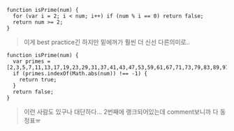 	function isPrime(num) {
	  for (var i = 2; i < num; i++) if (num % i == 0) return false;
	  return num >= 2; 
	}
>이게 best practice긴 하지만 밑에꺼가 훨씬 더 신선 다른의미로..

	function isPrime(num) {
	  var primes = [2,3,5,7,11,13,17,19,23,29,31,37,41,43,47,53,59,61,67,71,73,79,83,89,97,101,103,107,109,113,127,131,137,139,149,151,157,163,167,173,179,181,191,193,197,199,211,223,227,229,233,239,241,251,257,263,269,271,277,281,283,293,307,311,313,317,331,337,347,349,353,359,367,373,379,383,389,397,401,409,419,421,431,433,439,443,449,457,461,463,467,479,487,491,499,503,509,521,523,541,547,557,563,569,571,577,587,593,599,601,607,613,617,619,631,641,643,647,653,659,661,673,677,683,691,701,709,719,727,733,739,743,751,757,761,769,773,787,797,809,811,821,823,827,829,839,853,857,859,863,877,881,883,887,907,911,919,929,937,941,947,953,967,971,977,983,991,997,1009,1013,1019,1021,1031,1033,1039,1049,1051,1061,1063,1069,1087,1091,1093,1097,1103,1109,1117,1123,1129,1151,1153,1163,1171,1181,1187,1193,1201,1213,1217,1223,1229,1231,1237,1249,1259,1277,1279,1283,1289,1291,1297,1301,1303,1307,1319,1321,1327,1361,1367,1373,1381,1399,1409,1423,1427,1429,1433,1439,1447,1451,1453,1459,1471,1481,1483,1487,1489,1493,1499,1511,1523,1531,1543,1549,1553,1559,1567,1571,1579,1583,1597,1601,1607,1609,1613,1619,1621,1627,1637,1657,1663,1667,1669,1693,1697,1699,1709,1721,1723,1733,1741,1747,1753,1759,1777,1783,1787,1789,1801,1811,1823,1831,1847,1861,1867,1871,1873,1877,1879,1889,1901,1907,1913,1931,1933,1949,1951,1973,1979,1987,1993,1997,1999,2003,2011,2017,2027,2029,2039,2053,2063,2069,2081,2083,2087,2089,2099,2111,2113,2129,2131,2137,2141,2143,2153,2161,2179,2203,2207,2213,2221,2237,2239,2243,2251,2267,2269,2273,2281,2287,2293,2297,2309,2311,2333,2339,2341,2347,2351,2357,2371,2377,2381,2383,2389,2393,2399,2411,2417,2423,2437,2441,2447,2459,2467,2473,2477,2503,2521,2531,2539,2543,2549,2551,2557,2579,2591,2593,2609,2617,2621,2633,2647,2657,2659,2663,2671,2677,2683,2687,2689,2693,2699,2707,2711,2713,2719,2729,2731,2741,2749,2753,2767,2777,2789,2791,2797,2801,2803,2819,2833,2837,2843,2851,2857,2861,2879,2887,2897,2903,2909,2917,2927,2939,2953,2957,2963,2969,2971,2999,3001,3011,3019,3023,3037,3041,3049,3061,3067,3079,3083,3089,3109,3119,3121,3137,3163,3167,3169,3181,3187,3191,3203,3209,3217,3221,3229,3251,3253,3257,3259,3271,3299,3301,3307,3313,3319,3323,3329,3331,3343,3347,3359,3361,3371,3373,3389,3391,3407,3413,3433,3449,3457,3461,3463,3467,3469,3491,3499,3511,3517,3527,3529,3533,3539,3541,3547,3557,3559,3571,3581,3583,3593,3607,3613,3617,3623,3631,3637,3643,3659,3671,3673,3677,3691,3697,3701,3709,3719,3727,3733,3739,3761,3767,3769,3779,3793,3797,3803,3821,3823,3833,3847,3851,3853,3863,3877,3881,3889,3907,3911,3917,3919,3923,3929,3931,3943,3947,3967,3989,4001,4003,4007,4013,4019,4021,4027,4049,4051,4057,4073,4079,4091,4093,4099,4111,4127,4129,4133,4139,4153,4157,4159,4177,4201,4211,4217,4219,4229,4231,4241,4243,4253,4259,4261,4271,4273,4283,4289,4297,4327,4337,4339,4349,4357,4363,4373,4391,4397,4409,4421,4423,4441,4447,4451,4457,4463,4481,4483,4493,4507,4513,4517,4519,4523,4547,4549,4561,4567,4583,4591,4597,4603,4621,4637,4639,4643,4649,4651,4657,4663,4673,4679,4691,4703,4721,4723,4729,4733,4751,4759,4783,4787,4789,4793,4799,4801,4813,4817,4831,4861,4871,4877,4889,4903,4909,4919,4931,4933,4937,4943,4951,4957,4967,4969,4973,4987,4993,4999,5003,5009,5011,5021,5023,5039,5051,5059,5077,5081,5087,5099,5101,5107,5113,5119,5147,5153,5167,5171,5179,5189,5197,5209,5227,5231,5233,5237,5261,5273,5279,5281,5297,5303,5309,5323,5333,5347,5351,5381,5387,5393,5399,5407,5413,5417,5419,5431,5437,5441,5443,5449,5471,5477,5479,5483,5501,5503,5507,5519,5521,5527,5531,5557,5563,5569,5573,5581,5591,5623,5639,5641,5647,5651,5653,5657,5659,5669,5683,5689,5693,5701,5711,5717,5737,5741,5743,5749,5779,5783,5791,5801,5807,5813,5821,5827,5839,5843,5849,5851,5857,5861,5867,5869,5879,5881,5897,5903,5923,5927,5939,5953,5981,5987,6007,6011,6029,6037,6043,6047,6053,6067,6073,6079,6089,6091,6101,6113,6121,6131,6133,6143,6151,6163,6173,6197,6199,6203,6211,6217,6221,6229,6247,6257,6263,6269,6271,6277,6287,6299,6301,6311,6317,6323,6329,6337,6343,6353,6359,6361,6367,6373,6379,6389,6397,6421,6427,6449,6451,6469,6473,6481,6491,6521,6529,6547,6551,6553,6563,6569,6571,6577,6581,6599,6607,6619,6637,6653,6659,6661,6673,6679,6689,6691,6701,6703,6709,6719,6733,6737,6761,6763,6779,6781,6791,6793,6803,6823,6827,6829,6833,6841,6857,6863,6869,6871,6883,6899,6907,6911,6917,6947,6949,6959,6961,6967,6971,6977,6983,6991,6997,7001,7013,7019,7027,7039,7043,7057,7069,7079,7103,7109,7121,7127,7129,7151,7159,7177,7187,7193,7207,7211,7213,7219,7229,7237,7243,7247,7253,7283,7297,7307,7309,7321,7331,7333,7349,7351,7369,7393,7411,7417,7433,7451,7457,7459,7477,7481,7487,7489,7499,7507,7517,7523,7529,7537,7541,7547,7549,7559,7561,7573,7577,7583,7589,7591,7603,7607,7621,7639,7643,7649,7669,7673,7681,7687,7691,7699,7703,7717,7723,7727,7741,7753,7757,7759,7789,7793,7817,7823,7829,7841,7853,7867,7873,7877,7879,7883,7901,7907,7919,7927,7933,7937,7949,7951,7963,7993,8009,8011,8017,8039,8053,8059,8069,8081,8087,8089,8093,8101,8111,8117,8123,8147,8161,8167,8171,8179,8191,8209,8219,8221,8231,8233,8237,8243,8263,8269,8273,8287,8291,8293,8297,8311,8317,8329,8353,8363,8369,8377,8387,8389,8419,8423,8429,8431,8443,8447,8461,8467,8501,8513,8521,8527,8537,8539,8543,8563,8573,8581,8597,8599,8609,8623,8627,8629,8641,8647,8663,8669,8677,8681,8689,8693,8699,8707,8713,8719,8731,8737,8741,8747,8753,8761,8779,8783,8803,8807,8819,8821,8831,8837,8839,8849,8861,8863,8867,8887,8893,8923,8929,8933,8941,8951,8963,8969,8971,8999,9001,9007,9011,9013,9029,9041,9043,9049,9059,9067,9091,9103,9109,9127,9133,9137,9151,9157,9161,9173,9181,9187,9199,9203,9209,9221,9227,9239,9241,9257,9277,9281,9283,9293,9311,9319,9323,9337,9341,9343,9349,9371,9377,9391,9397,9403,9413,9419,9421,9431,9433,9437,9439,9461,9463,9467,9473,9479,9491,9497,9511,9521,9533,9539,9547,9551,9587,9601,9613,9619,9623,9629,9631,9643,9649,9661,9677,9679,9689,9697,9719,9721,9733,9739,9743,9749,9767,9769,9781,9787,9791,9803,9811,9817,9829,9833,9839,9851,9857,9859,9871,9883,9887,9901,9907,9923,9929,9931,9941,9949,9967,9973,10007,10009,10037,10039,10061,10067,10069,10079,10091,10093,10099,10103,10111,10133,10139,10141,10151,10159,10163,10169,10177,10181,10193,10211,10223,10243,10247,10253,10259,10267,10271,10273,10289,10301,10303,10313,10321,10331,10333,10337,10343,10357,10369,10391,10399,10427,10429,10433,10453,10457,10459,10463,10477,10487,10499,10501,10513,10529,10531,10559,10567,10589,10597,10601,10607,10613,10627,10631,10639,10651,10657,10663,10667,10687,10691,10709,10711,10723,10729,10733,10739,10753,10771,10781,10789,10799,10831,10837,10847,10853,10859,10861,10867,10883,10889,10891,10903,10909,10937,10939,10949,10957,10973,10979,10987,10993,11003,11027,11047,11057,11059,11069,11071,11083,11087,11093,11113,11117,11119,11131,11149,11159,11161,11171,11173,11177,11197,11213,11239,11243,11251,11257,11261,11273,11279,11287,11299,11311,11317,11321,11329,11351,11353,11369,11383,11393,11399,11411,11423,11437,11443,11447,11467,11471,11483,11489,11491,11497,11503,11519,11527,11549,11551,11579,11587,11593,11597,11617,11621,11633,11657,11677,11681,11689,11699,11701,11717,11719,11731,11743,11777,11779,11783,11789,11801,11807,11813,11821,11827,11831,11833,11839,11863,11867,11887,11897,11903,11909,11923,11927,11933,11939,11941,11953,11959,11969,11971,11981,11987,12007,12011,12037,12041,12043,12049,12071,12073,12097,12101,12107,12109,12113,12119,12143,12149,12157,12161,12163,12197,12203,12211,12227,12239,12241,12251,12253,12263,12269,12277,12281,12289,12301,12323,12329,12343,12347,12373,12377,12379,12391,12401,12409,12413,12421,12433,12437,12451,12457,12473,12479,12487,12491,12497,12503,12511,12517,12527,12539,12541,12547,12553,12569,12577,12583,12589,12601,12611,12613,12619,12637,12641,12647,12653,12659,12671,12689,12697,12703,12713,12721,12739,12743,12757,12763,12781,12791,12799,12809,12821,12823,12829,12841,12853,12889,12893,12899,12907,12911,12917,12919,12923,12941,12953,12959,12967,12973,12979,12983,13001,13003,13007,13009,13033,13037,13043,13049,13063,13093,13099,13103,13109,13121,13127,13147,13151,13159,13163,13171,13177,13183,13187,13217,13219,13229,13241,13249,13259,13267,13291,13297,13309,13313,13327,13331,13337,13339,13367,13381,13397,13399,13411,13417,13421,13441,13451,13457,13463,13469,13477,13487,13499,13513,13523,13537,13553,13567,13577,13591,13597,13613,13619,13627,13633,13649,13669,13679,13681,13687,13691,13693,13697,13709,13711,13721,13723,13729,13751,13757,13759,13763,13781,13789,13799,13807,13829,13831,13841,13859,13873,13877,13879,13883,13901,13903,13907,13913,13921,13931,13933,13963,13967,13997,13999,14009,14011,14029,14033,14051,14057,14071,14081,14083,14087,14107,14143,14149,14153,14159,14173,14177,14197,14207,14221,14243,14249,14251,14281,14293,14303,14321,14323,14327,14341,14347,14369,14387,14389,14401,14407,14411,14419,14423,14431,14437,14447,14449,14461,14479,14489,14503,14519,14533,14537,14543,14549,14551,14557,14561,14563,14591,14593,14621,14627,14629,14633,14639,14653,14657,14669,14683,14699,14713,14717,14723,14731,14737,14741,14747,14753,14759,14767,14771,14779,14783,14797,14813,14821,14827,14831,14843,14851,14867,14869,14879,14887,14891,14897,14923,14929,14939,14947,14951,14957,14969,14983,15013,15017,15031,15053,15061,15073,15077,15083,15091,15101,15107,15121,15131,15137,15139,15149,15161,15173,15187,15193,15199,15217,15227,15233,15241,15259,15263,15269,15271,15277,15287,15289,15299,15307,15313,15319,15329,15331,15349,15359,15361,15373,15377,15383,15391,15401,15413,15427,15439,15443,15451,15461,15467,15473,15493,15497,15511,15527,15541,15551,15559,15569,15581,15583,15601,15607,15619,15629,15641,15643,15647,15649,15661,15667,15671,15679,15683,15727,15731,15733,15737,15739,15749,15761,15767,15773,15787,15791,15797,15803,15809,15817,15823,15859,15877,15881,15887,15889,15901,15907,15913,15919,15923,15937,15959,15971,15973,15991,16001,16007,16033,16057,16061,16063,16067,16069,16073,16087,16091,16097,16103,16111,16127,16139,16141,16183,16187,16189,16193,16217,16223,16229,16231,16249,16253,16267,16273,16301,16319,16333,16339,16349,16361,16363,16369,16381,16411,16417,16421,16427,16433,16447,16451,16453,16477,16481,16487,16493,16519,16529,16547,16553,16561,16567,16573,16603,16607,16619,16631,16633,16649,16651,16657,16661,16673,16691,16693,16699,16703,16729,16741,16747,16759,16763,16787,16811,16823,16829,16831,16843,16871,16879,16883,16889,16901,16903,16921,16927,16931,16937,16943,16963,16979,16981,16987,16993,17011,17021,17027,17029,17033,17041,17047,17053,17077,17093,17099,17107,17117,17123,17137,17159,17167,17183,17189,17191,17203,17207,17209,17231,17239,17257,17291,17293,17299,17317,17321,17327,17333,17341,17351,17359,17377,17383,17387,17389,17393,17401,17417,17419,17431,17443,17449,17467,17471,17477,17483,17489,17491,17497,17509,17519,17539,17551,17569,17573,17579,17581,17597,17599,17609,17623,17627,17657,17659,17669,17681,17683,17707,17713,17729,17737,17747,17749,17761,17783,17789,17791,17807,17827,17837,17839,17851,17863,17881,17891,17903,17909,17911,17921,17923,17929,17939,17957,17959,17971,17977,17981,17987,17989,18013,18041,18043,18047,18049,18059,18061,18077,18089,18097,18119,18121,18127,18131,18133,18143,18149,18169,18181,18191,18199,18211,18217,18223,18229,18233,18251,18253,18257,18269,18287,18289,18301,18307,18311,18313,18329,18341,18353,18367,18371,18379,18397,18401,18413,18427,18433,18439,18443,18451,18457,18461,18481,18493,18503,18517,18521,18523,18539,18541,18553,18583,18587,18593,18617,18637,18661,18671,18679,18691,18701,18713,18719,18731,18743,18749,18757,18773,18787,18793,18797,18803,18839,18859,18869,18899,18911,18913,18917,18919,18947,18959,18973,18979,19001,19009,19013,19031,19037,19051,19069,19073,19079,19081,19087,19121,19139,19141,19157,19163,19181,19183,19207,19211,19213,19219,19231,19237,19249,19259,19267,19273,19289,19301,19309,19319,19333,19373,19379,19381,19387,19391,19403,19417,19421,19423,19427,19429,19433,19441,19447,19457,19463,19469,19471,19477,19483,19489,19501,19507,19531,19541,19543,19553,19559,19571,19577,19583,19597,19603,19609,19661,19681,19687,19697,19699,19709,19717,19727,19739,19751,19753,19759,19763,19777,19793,19801,19813,19819,19841,19843,19853,19861,19867,19889,19891,19913,19919,19927,19937,19949,19961,19963,19973,19979,19991,19993,19997,20011,20021,20023,20029,20047,20051,20063,20071,20089,20101,20107,20113,20117,20123,20129,20143,20147,20149,20161,20173,20177,20183,20201,20219,20231,20233,20249,20261,20269,20287,20297,20323,20327,20333,20341,20347,20353,20357,20359,20369,20389,20393,20399,20407,20411,20431,20441,20443,20477,20479,20483,20507,20509,20521,20533,20543,20549,20551,20563,20593,20599,20611,20627,20639,20641,20663,20681,20693,20707,20717,20719,20731,20743,20747,20749,20753,20759,20771,20773,20789,20807,20809,20849,20857,20873,20879,20887,20897,20899,20903,20921,20929,20939,20947,20959,20963,20981,20983,21001,21011,21013,21017,21019,21023,21031,21059,21061,21067,21089,21101,21107,21121,21139,21143,21149,21157,21163,21169,21179,21187,21191,21193,21211,21221,21227,21247,21269,21277,21283,21313,21317,21319,21323,21341,21347,21377,21379,21383,21391,21397,21401,21407,21419,21433,21467,21481,21487,21491,21493,21499,21503,21517,21521,21523,21529,21557,21559,21563,21569,21577,21587,21589,21599,21601,21611,21613,21617,21647,21649,21661,21673,21683,21701,21713,21727,21737,21739,21751,21757,21767,21773,21787,21799,21803,21817,21821,21839,21841,21851,21859,21863,21871,21881,21893,21911,21929,21937,21943,21961,21977,21991,21997,22003,22013,22027,22031,22037,22039,22051,22063,22067,22073,22079,22091,22093,22109,22111,22123,22129,22133,22147,22153,22157,22159,22171,22189,22193,22229,22247,22259,22271,22273,22277,22279,22283,22291,22303,22307,22343,22349,22367,22369,22381,22391,22397,22409,22433,22441,22447,22453,22469,22481,22483,22501,22511,22531,22541,22543,22549,22567,22571,22573,22613,22619,22621,22637,22639,22643,22651,22669,22679,22691,22697,22699,22709,22717,22721,22727,22739,22741,22751,22769,22777,22783,22787,22807,22811,22817,22853,22859,22861,22871,22877,22901,22907,22921,22937,22943,22961,22963,22973,22993,23003,23011,23017,23021,23027,23029,23039,23041,23053,23057,23059,23063,23071,23081,23087,23099,23117,23131,23143,23159,23167,23173,23189,23197,23201,23203,23209,23227,23251,23269,23279,23291,23293,23297,23311,23321,23327,23333,23339,23357,23369,23371,23399,23417,23431,23447,23459,23473,23497,23509,23531,23537,23539,23549,23557,23561,23563,23567,23581,23593,23599,23603,23609,23623,23627,23629,23633,23663,23669,23671,23677,23687,23689,23719,23741,23743,23747,23753,23761,23767,23773,23789,23801,23813,23819,23827,23831,23833,23857,23869,23873,23879,23887,23893,23899,23909,23911,23917,23929,23957,23971,23977,23981,23993,24001,24007,24019,24023,24029,24043,24049,24061,24071,24077,24083,24091,24097,24103,24107,24109,24113,24121,24133,24137,24151,24169,24179,24181,24197,24203,24223,24229,24239,24247,24251,24281,24317,24329,24337,24359,24371,24373,24379,24391,24407,24413,24419,24421,24439,24443,24469,24473,24481,24499,24509,24517,24527,24533,24547,24551,24571,24593,24611,24623,24631,24659,24671,24677,24683,24691,24697,24709,24733,24749,24763,24767,24781,24793,24799,24809,24821,24841,24847,24851,24859,24877,24889,24907,24917,24919,24923,24943,24953,24967,24971,24977,24979,24989,25013,25031,25033,25037,25057,25073,25087,25097,25111,25117,25121,25127,25147,25153,25163,25169,25171,25183,25189,25219,25229,25237,25243,25247,25253,25261,25301,25303,25307,25309,25321,25339,25343,25349,25357,25367,25373,25391,25409,25411,25423,25439,25447,25453,25457,25463,25469,25471,25523,25537,25541,25561,25577,25579,25583,25589,25601,25603,25609,25621,25633,25639,25643,25657,25667,25673,25679,25693,25703,25717,25733,25741,25747,25759,25763,25771,25793,25799,25801,25819,25841,25847,25849,25867,25873,25889,25903,25913,25919,25931,25933,25939,25943,25951,25969,25981,25997,25999,26003,26017,26021,26029,26041,26053,26083,26099,26107,26111,26113,26119,26141,26153,26161,26171,26177,26183,26189,26203,26209,26227,26237,26249,26251,26261,26263,26267,26293,26297,26309,26317,26321,26339,26347,26357,26371,26387,26393,26399,26407,26417,26423,26431,26437,26449,26459,26479,26489,26497,26501,26513,26539,26557,26561,26573,26591,26597,26627,26633,26641,26647,26669,26681,26683,26687,26693,26699,26701,26711,26713,26717,26723,26729,26731,26737,26759,26777,26783,26801,26813,26821,26833,26839,26849,26861,26863,26879,26881,26891,26893,26903,26921,26927,26947,26951,26953,26959,26981,26987,26993,27011,27017,27031,27043,27059,27061,27067,27073,27077,27091,27103,27107,27109,27127,27143,27179,27191,27197,27211,27239,27241,27253,27259,27271,27277,27281,27283,27299,27329,27337,27361,27367,27397,27407,27409,27427,27431,27437,27449,27457,27479,27481,27487,27509,27527,27529,27539,27541,27551,27581,27583,27611,27617,27631,27647,27653,27673,27689,27691,27697,27701,27733,27737,27739,27743,27749,27751,27763,27767,27773,27779,27791,27793,27799,27803,27809,27817,27823,27827,27847,27851,27883,27893,27901,27917,27919,27941,27943,27947,27953,27961,27967,27983,27997,28001,28019,28027,28031,28051,28057,28069,28081,28087,28097,28099,28109,28111,28123,28151,28163,28181,28183,28201,28211,28219,28229,28277,28279,28283,28289,28297,28307,28309,28319,28349,28351,28387,28393,28403,28409,28411,28429,28433,28439,28447,28463,28477,28493,28499,28513,28517,28537,28541,28547,28549,28559,28571,28573,28579,28591,28597,28603,28607,28619,28621,28627,28631,28643,28649,28657,28661,28663,28669,28687,28697,28703,28711,28723,28729,28751,28753,28759,28771,28789,28793,28807,28813,28817,28837,28843,28859,28867,28871,28879,28901,28909,28921,28927,28933,28949,28961,28979,29009,29017,29021,29023,29027,29033,29059,29063,29077,29101,29123,29129,29131,29137,29147,29153,29167,29173,29179,29191,29201,29207,29209,29221,29231,29243,29251,29269,29287,29297,29303,29311,29327,29333,29339,29347,29363,29383,29387,29389,29399,29401,29411,29423,29429,29437,29443,29453,29473,29483,29501,29527,29531,29537,29567,29569,29573,29581,29587,29599,29611,29629,29633,29641,29663,29669,29671,29683,29717,29723,29741,29753,29759,29761,29789,29803,29819,29833,29837,29851,29863,29867,29873,29879,29881,29917,29921,29927,29947,29959,29983,29989,30011,30013,30029,30047,30059,30071,30089,30091,30097,30103,30109,30113,30119,30133,30137,30139,30161,30169,30181,30187,30197,30203,30211,30223,30241,30253,30259,30269,30271,30293,30307,30313,30319,30323,30341,30347,30367,30389,30391,30403,30427,30431,30449,30467,30469,30491,30493,30497,30509,30517,30529,30539,30553,30557,30559,30577,30593,30631,30637,30643,30649,30661,30671,30677,30689,30697,30703,30707,30713,30727,30757,30763,30773,30781,30803,30809,30817,30829,30839,30841,30851,30853,30859,30869,30871,30881,30893,30911,30931,30937,30941,30949,30971,30977,30983,31013,31019,31033,31039,31051,31063,31069,31079,31081,31091,31121,31123,31139,31147,31151,31153,31159,31177,31181,31183,31189,31193,31219,31223,31231,31237,31247,31249,31253,31259,31267,31271,31277,31307,31319,31321,31327,31333,31337,31357,31379,31387,31391,31393,31397,31469,31477,31481,31489,31511,31513,31517,31531,31541,31543,31547,31567,31573,31583,31601,31607,31627,31643,31649,31657,31663,31667,31687,31699,31721,31723,31727,31729,31741,31751,31769,31771,31793,31799,31817,31847,31849,31859,31873,31883,31891,31907,31957,31963,31973,31981,31991,32003,32009,32027,32029,32051,32057,32059,32063,32069,32077,32083,32089,32099,32117,32119,32141,32143,32159,32173,32183,32189,32191,32203,32213,32233,32237,32251,32257,32261,32297,32299,32303,32309,32321,32323,32327,32341,32353,32359,32363,32369,32371,32377,32381,32401,32411,32413,32423,32429,32441,32443,32467,32479,32491,32497,32503,32507,32531,32533,32537,32561,32563,32569,32573,32579,32587,32603,32609,32611,32621,32633,32647,32653,32687,32693,32707,32713,32717,32719,32749,32771,32779,32783,32789,32797,32801,32803,32831,32833,32839,32843,32869,32887,32909,32911,32917,32933,32939,32941,32957,32969,32971,32983,32987,32993,32999,33013,33023,33029,33037,33049,33053,33071,33073,33083,33091,33107,33113,33119,33149,33151,33161,33179,33181,33191,33199,33203,33211,33223,33247,33287,33289,33301,33311,33317,33329,33331,33343,33347,33349,33353,33359,33377,33391,33403,33409,33413,33427,33457,33461,33469,33479,33487,33493,33503,33521,33529,33533,33547,33563,33569,33577,33581,33587,33589,33599,33601,33613,33617,33619,33623,33629,33637,33641,33647,33679,33703,33713,33721,33739,33749,33751,33757,33767,33769,33773,33791,33797,33809,33811,33827,33829,33851,33857,33863,33871,33889,33893,33911,33923,33931,33937,33941,33961,33967,33997,34019,34031,34033,34039,34057,34061,34123,34127,34129,34141,34147,34157,34159,34171,34183,34211,34213,34217,34231,34253,34259,34261,34267,34273,34283,34297,34301,34303,34313,34319,34327,34337,34351,34361,34367,34369,34381,34403,34421,34429,34439,34457,34469,34471,34483,34487,34499,34501,34511,34513,34519,34537,34543,34549,34583,34589,34591,34603,34607,34613,34631,34649,34651,34667,34673,34679,34687,34693,34703,34721,34729,34739,34747,34757,34759,34763,34781,34807,34819,34841,34843,34847,34849,34871,34877,34883,34897,34913,34919,34939,34949,34961,34963,34981,35023,35027,35051,35053,35059,35069,35081,35083,35089,35099,35107,35111,35117,35129,35141,35149,35153,35159,35171,35201,35221,35227,35251,35257,35267,35279,35281,35291,35311,35317,35323,35327,35339,35353,35363,35381,35393,35401,35407,35419,35423,35437,35447,35449,35461,35491,35507,35509,35521,35527,35531,35533,35537,35543,35569,35573,35591,35593,35597,35603,35617,35671,35677,35729,35731,35747,35753,35759,35771,35797,35801,35803,35809,35831,35837,35839,35851,35863,35869,35879,35897,35899,35911,35923,35933,35951,35963,35969,35977,35983,35993,35999,36007,36011,36013,36017,36037,36061,36067,36073,36083,36097,36107,36109,36131,36137,36151,36161,36187,36191,36209,36217,36229,36241,36251,36263,36269,36277,36293,36299,36307,36313,36319,36341,36343,36353,36373,36383,36389,36433,36451,36457,36467,36469,36473,36479,36493,36497,36523,36527,36529,36541,36551,36559,36563,36571,36583,36587,36599,36607,36629,36637,36643,36653,36671,36677,36683,36691,36697,36709,36713,36721,36739,36749,36761,36767,36779,36781,36787,36791,36793,36809,36821,36833,36847,36857,36871,36877,36887,36899,36901,36913,36919,36923,36929,36931,36943,36947,36973,36979,36997,37003,37013,37019,37021,37039,37049,37057,37061,37087,37097,37117,37123,37139,37159,37171,37181,37189,37199,37201,37217,37223,37243,37253,37273,37277,37307,37309,37313,37321,37337,37339,37357,37361,37363,37369,37379,37397,37409,37423,37441,37447,37463,37483,37489,37493,37501,37507,37511,37517,37529,37537,37547,37549,37561,37567,37571,37573,37579,37589,37591,37607,37619,37633,37643,37649,37657,37663,37691,37693,37699,37717,37747,37781,37783,37799,37811,37813,37831,37847,37853,37861,37871,37879,37889,37897,37907,37951,37957,37963,37967,37987,37991,37993,37997,38011,38039,38047,38053,38069,38083,38113,38119,38149,38153,38167,38177,38183,38189,38197,38201,38219,38231,38237,38239,38261,38273,38281,38287,38299,38303,38317,38321,38327,38329,38333,38351,38371,38377,38393,38431,38447,38449,38453,38459,38461,38501,38543,38557,38561,38567,38569,38593,38603,38609,38611,38629,38639,38651,38653,38669,38671,38677,38693,38699,38707,38711,38713,38723,38729,38737,38747,38749,38767,38783,38791,38803,38821,38833,38839,38851,38861,38867,38873,38891,38903,38917,38921,38923,38933,38953,38959,38971,38977,38993,39019,39023,39041,39043,39047,39079,39089,39097,39103,39107,39113,39119,39133,39139,39157,39161,39163,39181,39191,39199,39209,39217,39227,39229,39233,39239,39241,39251,39293,39301,39313,39317,39323,39341,39343,39359,39367,39371,39373,39383,39397,39409,39419,39439,39443,39451,39461,39499,39503,39509,39511,39521,39541,39551,39563,39569,39581,39607,39619,39623,39631,39659,39667,39671,39679,39703,39709,39719,39727,39733,39749,39761,39769,39779,39791,39799,39821,39827,39829,39839,39841,39847,39857,39863,39869,39877,39883,39887,39901,39929,39937,39953,39971,39979,39983,39989,40009,40013,40031,40037,40039,40063,40087,40093,40099,40111,40123,40127,40129,40151,40153,40163,40169,40177,40189,40193,40213,40231,40237,40241,40253,40277,40283,40289,40343,40351,40357,40361,40387,40423,40427,40429,40433,40459,40471,40483,40487,40493,40499,40507,40519,40529,40531,40543,40559,40577,40583,40591,40597,40609,40627,40637,40639,40693,40697,40699,40709,40739,40751,40759,40763,40771,40787,40801,40813,40819,40823,40829,40841,40847,40849,40853,40867,40879,40883,40897,40903,40927,40933,40939,40949,40961,40973,40993,41011,41017,41023,41039,41047,41051,41057,41077,41081,41113,41117,41131,41141,41143,41149,41161,41177,41179,41183,41189,41201,41203,41213,41221,41227,41231,41233,41243,41257,41263,41269,41281,41299,41333,41341,41351,41357,41381,41387,41389,41399,41411,41413,41443,41453,41467,41479,41491,41507,41513,41519,41521,41539,41543,41549,41579,41593,41597,41603,41609,41611,41617,41621,41627,41641,41647,41651,41659,41669,41681,41687,41719,41729,41737,41759,41761,41771,41777,41801,41809,41813,41843,41849,41851,41863,41879,41887,41893,41897,41903,41911,41927,41941,41947,41953,41957,41959,41969,41981,41983,41999,42013,42017,42019,42023,42043,42061,42071,42073,42083,42089,42101,42131,42139,42157,42169,42179,42181,42187,42193,42197,42209,42221,42223,42227,42239,42257,42281,42283,42293,42299,42307,42323,42331,42337,42349,42359,42373,42379,42391,42397,42403,42407,42409,42433,42437,42443,42451,42457,42461,42463,42467,42473,42487,42491,42499,42509,42533,42557,42569,42571,42577,42589,42611,42641,42643,42649,42667,42677,42683,42689,42697,42701,42703,42709,42719,42727,42737,42743,42751,42767,42773,42787,42793,42797,42821,42829,42839,42841,42853,42859,42863,42899,42901,42923,42929,42937,42943,42953,42961,42967,42979,42989,43003,43013,43019,43037,43049,43051,43063,43067,43093,43103,43117,43133,43151,43159,43177,43189,43201,43207,43223,43237,43261,43271,43283,43291,43313,43319,43321,43331,43391,43397,43399,43403,43411,43427,43441,43451,43457,43481,43487,43499,43517,43541,43543,43573,43577,43579,43591,43597,43607,43609,43613,43627,43633,43649,43651,43661,43669,43691,43711,43717,43721,43753,43759,43777,43781,43783,43787,43789,43793,43801,43853,43867,43889,43891,43913,43933,43943,43951,43961,43963,43969,43973,43987,43991,43997,44017,44021,44027,44029,44041,44053,44059,44071,44087,44089,44101,44111,44119,44123,44129,44131,44159,44171,44179,44189,44201,44203,44207,44221,44249,44257,44263,44267,44269,44273,44279,44281,44293,44351,44357,44371,44381,44383,44389,44417,44449,44453,44483,44491,44497,44501,44507,44519,44531,44533,44537,44543,44549,44563,44579,44587,44617,44621,44623,44633,44641,44647,44651,44657,44683,44687,44699,44701,44711,44729,44741,44753,44771,44773,44777,44789,44797,44809,44819,44839,44843,44851,44867,44879,44887,44893,44909,44917,44927,44939,44953,44959,44963,44971,44983,44987,45007,45013,45053,45061,45077,45083,45119,45121,45127,45131,45137,45139,45161,45179,45181,45191,45197,45233,45247,45259,45263,45281,45289,45293,45307,45317,45319,45329,45337,45341,45343,45361,45377,45389,45403,45413,45427,45433,45439,45481,45491,45497,45503,45523,45533,45541,45553,45557,45569,45587,45589,45599,45613,45631,45641,45659,45667,45673,45677,45691,45697,45707,45737,45751,45757,45763,45767,45779,45817,45821,45823,45827,45833,45841,45853,45863,45869,45887,45893,45943,45949,45953,45959,45971,45979,45989,46021,46027,46049,46051,46061,46073,46091,46093,46099,46103,46133,46141,46147,46153,46171,46181,46183,46187,46199,46219,46229,46237,46261,46271,46273,46279,46301,46307,46309,46327,46337,46349,46351,46381,46399,46411,46439,46441,46447,46451,46457,46471,46477,46489,46499,46507,46511,46523,46549,46559,46567,46573,46589,46591,46601,46619,46633,46639,46643,46649,46663,46679,46681,46687,46691,46703,46723,46727,46747,46751,46757,46769,46771,46807,46811,46817,46819,46829,46831,46853,46861,46867,46877,46889,46901,46919,46933,46957,46993,46997,47017,47041,47051,47057,47059,47087,47093,47111,47119,47123,47129,47137,47143,47147,47149,47161,47189,47207,47221,47237,47251,47269,47279,47287,47293,47297,47303,47309,47317,47339,47351,47353,47363,47381,47387,47389,47407,47417,47419,47431,47441,47459,47491,47497,47501,47507,47513,47521,47527,47533,47543,47563,47569,47581,47591,47599,47609,47623,47629,47639,47653,47657,47659,47681,47699,47701,47711,47713,47717,47737,47741,47743,47777,47779,47791,47797,47807,47809,47819,47837,47843,47857,47869,47881,47903,47911,47917,47933,47939,47947,47951,47963,47969,47977,47981,48017,48023,48029,48049,48073,48079,48091,48109,48119,48121,48131,48157,48163,48179,48187,48193,48197,48221,48239,48247,48259,48271,48281,48299,48311,48313,48337,48341,48353,48371,48383,48397,48407,48409,48413,48437,48449,48463,48473,48479,48481,48487,48491,48497,48523,48527,48533,48539,48541,48563,48571,48589,48593,48611,48619,48623,48647,48649,48661,48673,48677,48679,48731,48733,48751,48757,48761,48767,48779,48781,48787,48799,48809,48817,48821,48823,48847,48857,48859,48869,48871,48883,48889,48907,48947,48953,48973,48989,48991,49003,49009,49019,49031,49033,49037,49043,49057,49069,49081,49103,49109,49117,49121,49123,49139,49157,49169,49171,49177,49193,49199,49201,49207,49211,49223,49253,49261,49277,49279,49297,49307,49331,49333,49339,49363,49367,49369,49391,49393,49409,49411,49417,49429,49433,49451,49459,49463,49477,49481,49499,49523,49529,49531,49537,49547,49549,49559,49597,49603,49613,49627,49633,49639,49663,49667,49669,49681,49697,49711,49727,49739,49741,49747,49757,49783,49787,49789,49801,49807,49811,49823,49831,49843,49853,49871,49877,49891,49919,49921,49927,49937,49939,49943,49957,49991,49993,49999];
	  if (primes.indexOf(Math.abs(num)) !== -1) {
	    return true;
	  }
	  return false;
	}
>이런 사람도 있구나 대단하다... 2번째에 랭크되어있는데 comment보니까 다 동정표ㅠ
